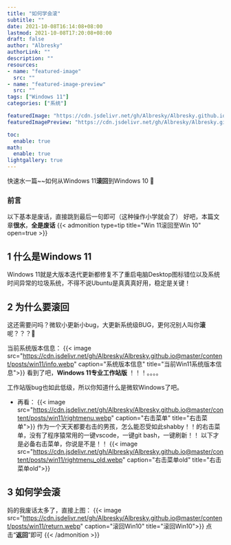 ```yaml
---
title: "如何学会滚"
subtitle: ""
date: 2021-10-08T16:14:08+08:00
lastmod: 2021-10-08T17:20:08+08:00
draft: false
author: "Albresky"
authorLink: ""
description: ""
resources:
- name: "featured-image"
  src: ""
- name: "featured-image-preview"
  src: ""
tags: ["Windows 11"]
categories: ["系统"]

featuredImage: "https://cdn.jsdelivr.net/gh/Albresky/Albresky.github.io@master/content/posts/win11/preview.webp"
featuredImagePreview: "https://cdn.jsdelivr.net/gh/Albresky/Albresky.github.io@master/content/posts/win11/preview-s.webp"

toc:
  enable: true
math:
  enable: true
lightgallery: true
---
```

快速水一篇~~如何从Windows 11**滚回**到Windows 10 :clown_face:
<!--more-->
### 前言
以下基本是废话，直接跳到最后一句即可（这种操作小学就会了）  好吧，本篇文章**很水**，**全是废话**
{{< admonition type=tip title="Win 11滚回至Win 10" open=true >}}

## 1 什么是Windows 11
Windows 11就是大版本迭代更新都修复不了重启电脑Desktop图标错位以及系统时间异常的垃圾系统，不得不说Ubuntu是真真真好用，稳定是关键！

## 2 为什么要**滚回**
这还需要问吗？微软小更新小bug，大更新系统级BUG，更何况别人叫你**滚**呢？？？:clown_face:

当前系统版本信息：
{{< image src="https://cdn.jsdelivr.net/gh/Albresky/Albresky.github.io@master/content/posts/win11/info.webp" caption="系统版本信息" title="当前Win11系统版本信息">}}
看到了吧，**Windows 11专业工作站版** ！！！。。。。

工作站版bug也如此低级，所以你知道什么是微软Windows了吧。
 - 再看：
  {{< image src="https://cdn.jsdelivr.net/gh/Albresky/Albresky.github.io@master/content/posts/win11/rightmenu.webp" caption="右击菜单" title="右击菜单">}}
  作为一个天天都要右击的男孩，怎么能忍受如此shabby！！的右击菜单，没有了程序猿常用的一键vscode，一键git bash，一键刷新！！
  以下才是必备右击菜单，你说是不是！！
    {{< image src="https://cdn.jsdelivr.net/gh/Albresky/Albresky.github.io@master/content/posts/win11/rightmenu_old.webp" caption="右击菜单old" title="右击菜单old">}}

## 3 如何学会**滚**
妈的我废话太多了，直接上图：
  {{< image src="https://cdn.jsdelivr.net/gh/Albresky/Albresky.github.io@master/content/posts/win11/return.webp" caption="滚回Win10" title="滚回Win10">}}
点击“**返回**”即可
{{< /admonition >}}　　